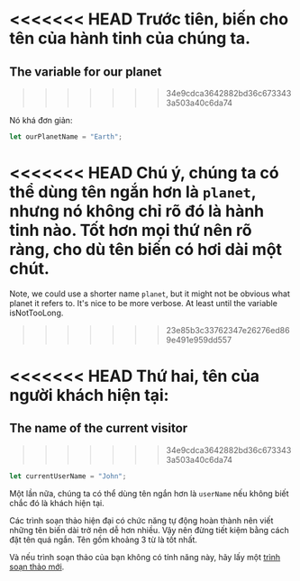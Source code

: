 <<<<<<< HEAD
Trước tiên, biến cho tên của hành tinh của chúng ta.
=======
## The variable for our planet
>>>>>>> 34e9cdca3642882bd36c6733433a503a40c6da74

Nó khá đơn giản:

```js
let ourPlanetName = "Earth";
```

<<<<<<< HEAD
Chú ý, chúng ta có thể dùng tên ngắn hơn là `planet`, nhưng nó không chỉ rõ đó là hành tinh nào. Tốt hơn mọi thứ nên rõ ràng, cho dù tên biến có hơi dài một chút.
=======
Note, we could use a shorter name `planet`, but it might not be obvious what planet it refers to. It's nice to be more verbose. At least until the variable isNotTooLong.
>>>>>>> 23e85b3c33762347e26276ed869e491e959dd557

<<<<<<< HEAD
Thứ hai, tên của người khách hiện tại:
=======
## The name of the current visitor
>>>>>>> 34e9cdca3642882bd36c6733433a503a40c6da74

```js
let currentUserName = "John";
```

Một lần nữa, chúng ta có thể dùng tên ngắn hơn là `userName` nếu không biết chắc đó là khách hiện tại.

Các trình soạn thảo hiện đại có chức năng tự động hoàn thành nên viết những tên biến dài trở nên dễ hơn nhiều. Vậy nên đừng tiết kiệm bằng cách đặt tên quá ngắn. Tên gồm khoảng 3 từ là tốt nhất.

Và nếu trình soạn thảo của bạn không có tính năng này, hãy lấy một [trình soạn thảo mới](/code-editors).
